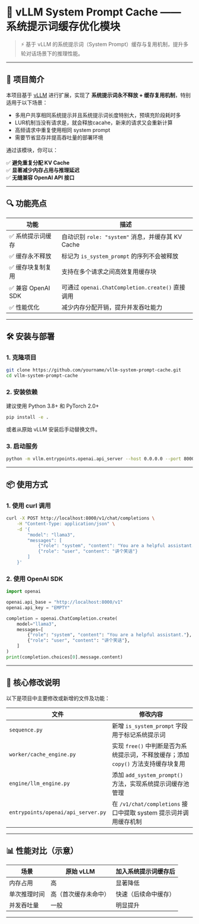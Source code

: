 # 🧠 vLLM System Prompt Cache —— 系统提示词缓存优化模块

> ⚡ 基于 vLLM 的系统提示词（System Prompt）缓存与复用机制，提升多轮对话场景下的推理性能。

---

## 📌 项目简介

本项目基于 [vLLM](https://github.com/vllm-project/vLLM) 进行扩展，实现了 **系统提示词永不释放 + 缓存复用机制**，特别适用于以下场景：

- 多用户共享相同系统提示并且系统提示词长度特别大，预填充阶段耗时多
- LUR机制当没有请求是，就会释放cacahe，新来的请求又会重新计算
- 高频请求中重复使用相同 system prompt
- 需要节省显存并提高吞吐量的部署环境

通过该模块，你可以：

✅ **避免重复分配 KV Cache**  
✅ **显著减少内存占用与推理延迟**  
✅ **无缝兼容 OpenAI API 接口**

---

## 🔍 功能亮点

| 功能 | 描述 |
|------|------|
| ✅ 系统提示词缓存 | 自动识别 `role: "system"` 消息，并缓存其 KV Cache |
| ✅ 缓存永不释放 | 标记为 `is_system_prompt` 的序列不会被释放 |
| ✅ 缓存块复制复用 | 支持在多个请求之间高效复用缓存块 |
| ✅ 兼容 OpenAI SDK | 可通过 `openai.ChatCompletion.create()` 直接调用 |
| ✅ 性能优化 | 减少内存分配开销，提升并发吞吐能力 |

---

## 🛠️ 安装与部署

### 1. 克隆项目

```bash
git clone https://github.com/yourname/vllm-system-prompt-cache.git
cd vllm-system-prompt-cache
```

### 2. 安装依赖

建议使用 Python 3.8+ 和 PyTorch 2.0+

```bash
pip install -e .
```

或者从原始 vLLM 安装后手动替换文件。

### 3. 启动服务

```bash
python -m vllm.entrypoints.openai.api_server --host 0.0.0.0 --port 8000 --model your_model_name
```

---

## 📦 使用方式

### 1. 使用 curl 调用

```bash
curl -X POST http://localhost:8000/v1/chat/completions \
    -H "Content-Type: application/json" \
    -d '{
        "model": "llama3",
        "messages": [
            {"role": "system", "content": "You are a helpful assistant."},
            {"role": "user", "content": "讲个笑话"}
        ]
    }'
```

### 2. 使用 OpenAI SDK

```python
import openai

openai.api_base = "http://localhost:8000/v1"
openai.api_key = "EMPTY"

completion = openai.ChatCompletion.create(
    model="llama3",
    messages=[
        {"role": "system", "content": "You are a helpful assistant."},
        {"role": "user", "content": "讲个笑话"},
    ]
)
print(completion.choices[0].message.content)
```

---

## 🧩 核心修改说明

以下是项目中主要修改或新增的文件及功能：

| 文件 | 修改内容 |
|------|----------|
| `sequence.py` | 新增 `is_system_prompt` 字段用于标记系统提示词 |
| `worker/cache_engine.py` | 实现 `free()` 中判断是否为系统提示词，不释放缓存；添加 `copy()` 方法支持缓存块复用 |
| `engine/llm_engine.py` | 添加 `add_system_prompt()` 方法，实现系统提示词缓存池管理 |
| `entrypoints/openai/api_server.py` | 在 `/v1/chat/completions` 接口中提取 system 提示词并调用缓存机制 |

---

## 📊 性能对比（示意）

| 场景 | 原始 vLLM | 加入系统提示词缓存后 |
|------|------------|---------------------|
| 内存占用 | 高 | 显著降低 |
| 单次推理时间 | 高（首次缓存未命中） | 快速（后续命中缓存） |
| 并发吞吐量 | 一般 | 明显提升 |

---